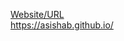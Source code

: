<u>Website/URL</u>
<br>
<a href="https://asishab.github.io/" target="__blank">https://asishab.github.io/</a>

